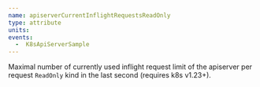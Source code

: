 ```yaml
---
name: apiserverCurrentInflightRequestsReadOnly
type: attribute
units:
events:
  -  K8sApiServerSample
---
```


Maximal number of currently used inflight request limit of the apiserver per request `ReadOnly` kind in the last second (requires k8s v1.23+).